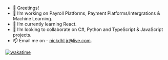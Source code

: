 - 👋 Greetings!
- 👀 I’m working on Payroll Platforms, Payment Platforms/Intergrations & Machine Learning.
- 🌱 I’m currently learning React.
- 💞️ I’m looking to collaborate on C#, Python and TypeScript & JavaScript projects.
- 📫 Email me on - nickdhl.jr@live.com.

[![wakatime](https://wakatime.com/badge/user/5eb79af4-9f09-4e34-9817-13fbcf3137ef.svg)](https://wakatime.com/@5eb79af4-9f09-4e34-9817-13fbcf3137ef)

<!---
nickattack97/nickattack97 is a ✨ special ✨ repository because its `README.md` (this file) appears on your GitHub profile.
You can click the Preview link to take a look at your changes.
--->
